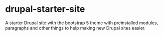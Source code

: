 # drupal-starter-site
A starter Drupal site with the bootstrap 5 theme with preinstalled modules, paragraphs and other things to help making new Drupal sites easier.

